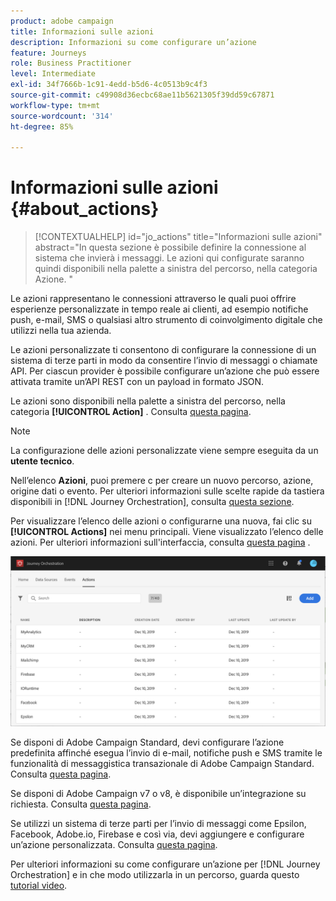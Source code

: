 ```yaml
---
product: adobe campaign
title: Informazioni sulle azioni
description: Informazioni su come configurare un’azione
feature: Journeys
role: Business Practitioner
level: Intermediate
exl-id: 34f7666b-1c91-4edd-b5d6-4c0513b9c4f3
source-git-commit: c49908d36ecbc68ae11b5621305f39dd59c67871
workflow-type: tm+mt
source-wordcount: '314'
ht-degree: 85%

---
```


# Informazioni sulle azioni {#about_actions}

>[!CONTEXTUALHELP]
>id="jo_actions"
>title="Informazioni sulle azioni"
>abstract="In questa sezione è possibile definire la connessione al sistema che invierà i messaggi. Le azioni qui configurate saranno quindi disponibili nella palette a sinistra del percorso, nella categoria Azione. "

Le azioni rappresentano le connessioni attraverso le quali puoi offrire esperienze personalizzate in tempo reale ai clienti, ad esempio notifiche push, e-mail, SMS o qualsiasi altro strumento di coinvolgimento digitale che utilizzi nella tua azienda.

Le azioni personalizzate ti consentono di configurare la connessione di un sistema di terze parti in modo da consentire l’invio di messaggi o chiamate API. Per ciascun provider è possibile configurare un’azione che può essere attivata tramite un’API REST con un payload in formato JSON.

Le azioni sono disponibili nella palette a sinistra del percorso, nella categoria **[!UICONTROL Action]** . Consulta [questa pagina](../building-journeys/about-action-activities.md).

>[!NOTE]
>
>La configurazione delle azioni personalizzate viene sempre eseguita da un **utente tecnico**.

Nell’elenco **Azioni**, puoi premere c per creare un nuovo percorso, azione, origine dati o evento. Per ulteriori informazioni sulle scelte rapide da tastiera disponibili in [!DNL Journey Orchestration], consulta [questa sezione](../about/user-interface.md#section_ksq_zr1_ffb).

Per visualizzare l’elenco delle azioni o configurarne una nuova, fai clic su **[!UICONTROL Actions]** nei menu principali. Viene visualizzato l’elenco delle azioni. Per ulteriori informazioni sull&#39;interfaccia, consulta [questa pagina](../about/user-interface.md) .

![](../assets/custom1.png)

Se disponi di Adobe Campaign Standard, devi configurare l’azione predefinita affinché esegua l’invio di e-mail, notifiche push e SMS tramite le funzionalità di messaggistica transazionale di Adobe Campaign Standard. Consulta [questa pagina](../action/working-with-adobe-campaign.md#using_adobe_campaign_standard).

Se disponi di Adobe Campaign v7 o v8, è disponibile un’integrazione su richiesta. Consulta [questa pagina](../action/working-with-adobe-campaign.md#using_adobe_campaign_v7_v8).

Se utilizzi un sistema di terze parti per l’invio di messaggi come Epsilon, Facebook, Adobe.io, Firebase e così via, devi aggiungere e configurare un’azione personalizzata. Consulta [questa pagina](../action/about-custom-action-configuration.md).

Per ulteriori informazioni su come configurare un’azione per [!DNL Journey Orchestration] e in che modo utilizzarla in un percorso, guarda questo [tutorial video](https://docs.adobe.com/content/help/it-IT/journey-orchestration-learn/tutorials/configure-actions.html).
